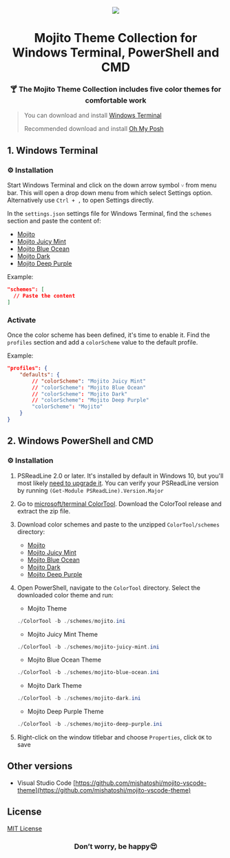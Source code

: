 <p align="center">
  <img src="https://github.com/mishatoshi/mojito-windows-terminal/assets/110047849/69f7d6c8-f1f8-4b6f-a9e7-da26bbfc15ea">
</p>

<h1 align="center">Mojito Theme Collection for Windows Terminal, PowerShell and CMD</h1>

<h3 align="center">🍸 The Mojito Theme Collection includes five color themes for comfortable work</h3>

> You can download and install [Windows Terminal](https://github.com/microsoft/terminal)
>
> Recommended download and install [Oh My Posh](https://github.com/JanDeDobbeleer/oh-my-posh2)

## 1. Windows Terminal

### ⚙️ Installation

Start Windows Terminal and click on the down arrow symbol `˅` from menu bar. This will open a drop down menu from which select Settings option. Alternatively use `Ctrl + ,` to open Settings directly.

In the `settings.json` settings file for Windows Terminal, find the `schemes` section and paste the content of:
* [Mojito](https://raw.githubusercontent.com/mishatoshi/mojito-windows-terminal/master/mojito.json)
* [Mojito Juicy Mint](https://raw.githubusercontent.com/mishatoshi/mojito-windows-terminal/master/mojito-juicy-mint.json)
* [Mojito Blue Ocean](https://raw.githubusercontent.com/mishatoshi/mojito-windows-terminal/master/mojito-blue-ocean.json)
* [Mojito Dark](https://raw.githubusercontent.com/mishatoshi/mojito-windows-terminal/master/mojito-dark.json)
* [Mojito Deep Purple](https://raw.githubusercontent.com/mishatoshi/mojito-windows-terminal/master/mojito-deep-purple.json)

Example:

```json
"schemes": [
  // Paste the content
]
```

### Activate

Once the color scheme has been defined, it's time to enable it. Find the `profiles` section and add a `colorScheme` value to the default profile.

Example:

```json
"profiles": {
    "defaults": {
        // "colorScheme": "Mojito Juicy Mint"
        // "colorScheme": "Mojito Blue Ocean"
        // "colorScheme": "Mojito Dark"
        // "colorScheme": "Mojito Deep Purple"
        "colorScheme": "Mojito"
    }
}
```

## 2. Windows PowerShell and CMD

### ⚙️ Installation

1. PSReadLine 2.0 or later. It's installed by default in Windows 10, but you'll most likely [need to upgrade it](https://github.com/lzybkr/PSReadLine#user-content-upgrading). You can verify your PSReadLine version by running `(Get-Module PSReadLine).Version.Major`
1. Go to [microsoft/terminal ColorTool](https://github.com/Microsoft/Terminal/tree/main/src/tools/ColorTool#installing). Download the ColorTool release and extract the zip file.
1. Download color schemes and paste to the unzipped `ColorTool/schemes` directory:

    * [Mojito](https://github.com/mishatoshi/mojito-windows-terminal/blob/master/ColorTool%20Schemes/mojito.ini)
    * [Mojito Juicy Mint](https://github.com/mishatoshi/mojito-windows-terminal/blob/master/ColorTool%20Schemes/mojito-juicy-mint.ini)
    * [Mojito Blue Ocean](https://github.com/mishatoshi/mojito-windows-terminal/blob/master/ColorTool%20Schemes/mojito-blue-ocean.ini)
    * [Mojito Dark](https://github.com/mishatoshi/mojito-windows-terminal/blob/master/ColorTool%20Schemes/mojito-dark.ini)
    * [Mojito Deep Purple](https://github.com/mishatoshi/mojito-windows-terminal/blob/master/ColorTool%20Schemes/mojito-deep-purple.ini)

1. Open PowerShell, navigate to the `ColorTool` directory. Select the downloaded color theme and run:

    * Mojito Theme

    ```PowerShell
    ./ColorTool -b ./schemes/mojito.ini
    ```

    * Mojito Juicy Mint Theme

    ```PowerShell
    ./ColorTool -b ./schemes/mojito-juicy-mint.ini
    ```

    * Mojito Blue Ocean Theme

    ```PowerShell
    ./ColorTool -b ./schemes/mojito-blue-ocean.ini
    ```

    * Mojito Dark Theme

    ```PowerShell
    ./ColorTool -b ./schemes/mojito-dark.ini
    ```

    * Mojito Deep Purple Theme

    ```PowerShell
    ./ColorTool -b ./schemes/mojito-deep-purple.ini
    ```

2. Right-click on the window titlebar and choose `Properties`, click `OK` to save

## Other versions

* Visual Studio Code [https://github.com/mishatoshi/mojito-vscode-theme](https://github.com/mishatoshi/mojito-vscode-theme)

## License

[MIT License](./LICENSE)

<h3 align="center">Don’t worry, be happy😍</h3>
